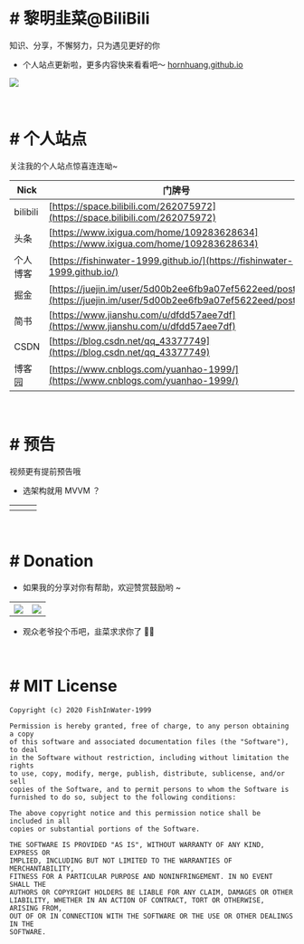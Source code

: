 # # 黎明韭菜@BiliBili

知识、分享，不懈努力，只为遇见更好的你

- 个人站点更新啦，更多内容快来看看吧～ [hornhuang.github.io](https://hornhuang.github.io/#/?pg=index&)

[![](https://github.com/hornhuang/PictureRepository/blob/master/hornhuang_github_io/hornhuang_github_io_bac.png)](https://hornhuang.github.io/#/?pg=index&)

</br>

# # 个人站点

关注我的个人站点惊喜连连呦~

| Nick     | 门牌号                                                       |
| -------- | ------------------------------------------------------------ |
| bilibili | [https://space.bilibili.com/262075972](https://space.bilibili.com/262075972) |
| 头条     | [https://www.ixigua.com/home/109283628634](https://www.ixigua.com/home/109283628634) |
| 个人博客 | [https://fishinwater-1999.github.io/](https://fishinwater-1999.github.io/) |
| 掘金     | [https://juejin.im/user/5d00b2ee6fb9a07ef5622eed/posts](https://juejin.im/user/5d00b2ee6fb9a07ef5622eed/posts) |
| 简书     | [https://www.jianshu.com/u/dfdd57aee7df](https://www.jianshu.com/u/dfdd57aee7df) |
| CSDN     | [https://blog.csdn.net/qq_43377749](https://blog.csdn.net/qq_43377749) |
| 博客园   | [https://www.cnblogs.com/yuanhao-1999/](https://www.cnblogs.com/yuanhao-1999/) |

</br>

# # 预告

视频更有提前预告哦

- 选架构就用 MVVM ？

<table>
  <tr>
    <th><img src="" /></th>
    <th><img src="" /></th>
    <th><img src="" /></th>
  </tr>
</table>

</br>

# # Donation

- 如果我的分享对你有帮助，欢迎赞赏鼓励哟 ~

<table>
  <tr>
    <th><img src="https://github.com/hornhuang/PictureRepository/blob/master/hornhuang_biliibi/ali_pay.jpg" /></th>
    <th><img src="https://github.com/hornhuang/PictureRepository/blob/master/hornhuang_biliibi/wechat_pay.jpg" /></th>
  </tr>
</table>

- 观众老爷投个币吧，韭菜求求你了 🍻🍻

</br>

# # MIT License

```
Copyright (c) 2020 FishInWater-1999

Permission is hereby granted, free of charge, to any person obtaining a copy
of this software and associated documentation files (the "Software"), to deal
in the Software without restriction, including without limitation the rights
to use, copy, modify, merge, publish, distribute, sublicense, and/or sell
copies of the Software, and to permit persons to whom the Software is
furnished to do so, subject to the following conditions:

The above copyright notice and this permission notice shall be included in all
copies or substantial portions of the Software.

THE SOFTWARE IS PROVIDED "AS IS", WITHOUT WARRANTY OF ANY KIND, EXPRESS OR
IMPLIED, INCLUDING BUT NOT LIMITED TO THE WARRANTIES OF MERCHANTABILITY,
FITNESS FOR A PARTICULAR PURPOSE AND NONINFRINGEMENT. IN NO EVENT SHALL THE
AUTHORS OR COPYRIGHT HOLDERS BE LIABLE FOR ANY CLAIM, DAMAGES OR OTHER
LIABILITY, WHETHER IN AN ACTION OF CONTRACT, TORT OR OTHERWISE, ARISING FROM,
OUT OF OR IN CONNECTION WITH THE SOFTWARE OR THE USE OR OTHER DEALINGS IN THE
SOFTWARE.
```
  
